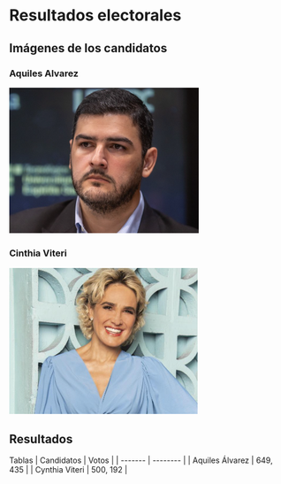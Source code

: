 # Resultados electorales 

## Imágenes de los candidatos
### Aquiles Alvarez
![Aquiles Álvarez](https://github.com/Jhonnyarias712/jhonnyarias.github.io/blob/8707aa2455956141159611ecc43eb03d2ff8f6e1/Aquiles-Alvarez.png)
### Cinthia Viteri
![Cynthia Viteri](https://github.com/Jhonnyarias712/jhonnyarias.github.io/blob/39959f648e0a42e0eb51c192361d91ec2780c1e5/Cynthia-Viteri.png)

## Resultados 

Tablas 
| Candidatos | Votos   |
| ------- | -------- |
| Aquiles Álvarez  | 649, 435   |
| Cynthia Viteri   | 500, 192   |
